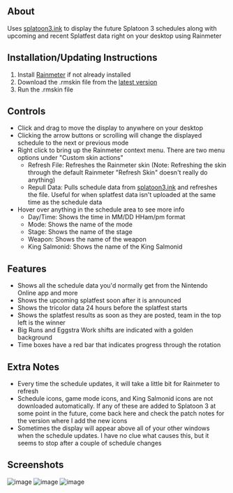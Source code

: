 ## About
Uses [splatoon3.ink](https://splatoon3.ink/) to display the future Splatoon 3 schedules along with upcoming and recent Splatfest data right on your desktop using Rainmeter

## Installation/Updating Instructions
1. Install [Rainmeter](https://www.rainmeter.net/) if not already installed
2. Download the .rmskin file from the [latest version](https://github.com/LightspeedLazer/Splatoon-3-Rotation-Display/releases/latest)
3. Run the .rmskin file

## Controls
* Click and drag to move the display to anywhere on your desktop
* Clicking the arrow buttons or scrolling will change the displayed schedule to the next or previous mode
* Right click to bring up the Rainmeter context menu. There are two menu options under "Custom skin actions"
  * Refresh File: Refreshes the Rainmeter skin (Note: Refreshing the skin through the default Rainmeter "Refresh Skin" doesn't really do anything)
  * Repull Data: Pulls schedule data from [splatoon3.ink](https://splatoon3.ink/) and refreshes the file. Useful for when splatfest data isn't uploaded at the same time as the schedule data
* Hover over anything in the schedule area to see more info
  * Day/Time: Shows the time in MM/DD HHam/pm format
  * Mode: Shows the name of the mode
  * Stage: Shows the name of the stage
  * Weapon: Shows the name of the weapon
  * King Salmonid: Shows the name of the King Salmonid

## Features
* Shows all the schedule data you'd normally get from the Nintendo Online app and more
* Shows the upcoming splatfest soon after it is announced
* Shows the tricolor data 24 hours before the splatfest starts
* Shows the splatfest results as soon as they are posted, team in the top left is the winner
* Big Runs and Eggstra Work shifts are indicated with a golden background
* Time boxes have a red bar that indicates progress through the rotation

## Extra Notes
* Every time the schedule updates, it will take a little bit for Rainmeter to refresh
* Schedule icons, game mode icons, and King Salmonid icons are not downloaded automatically. If any of these are added to Splatoon 3 at some point in the future, come back here and check the patch notes for the version where I add the new icons
* Sometimes the display will appear above all of your other windows when the schedule updates. I have no clue what causes this, but it seems to stop after a couple of schedule changes

## Screenshots

![image](https://github.com/LightspeedLazer/Splatoon-3-Rotation-Display/assets/45500440/c9e2dfc8-e93c-40f3-8b4f-b7fa0b91ee79)
![image](https://github.com/LightspeedLazer/Splatoon-3-Rotation-Display/assets/45500440/ed141830-ff6b-4404-9eec-0a1b027cbb05)
![image](https://github.com/LightspeedLazer/Splatoon-3-Rotation-Display/assets/45500440/d9c517e4-0eaa-421c-a28f-d233099b3a87)
